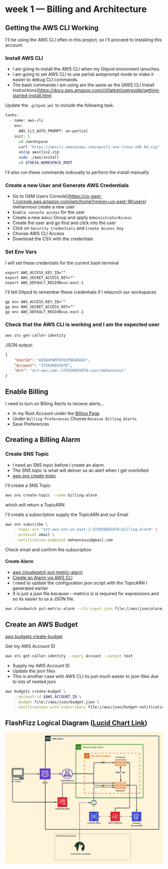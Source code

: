 # week 1 — Billing and Architecture


## Getting the AWS CLI Working

I'll be using the AWS CLI often in this project,
so I'll proceed to installing this account.


### Install AWS CLI

- I am going to install the AWS CLI when my Gitpod enviroment lanuches.
- I am going to set AWS CLI to use partial autoprompt mode to make it easier to debug CLI commands.
- The bash commands I am using are the same as the [AWS CLI Install Instructions]https://docs.aws.amazon.com/cli/latest/userguide/getting-started-install.html


Update the `.gitpod.yml` to include the following task.

```sh
tasks:
  - name: aws-cli
    env:
      AWS_CLI_AUTO_PROMPT: on-partial
    init: |
      cd /workspace
      curl "https://awscli.amazonaws.com/awscli-exe-linux-x86_64.zip" -o "awscliv2.zip"
      unzip awscliv2.zip
      sudo ./aws/install
      cd $THEIA_WORKSPACE_ROOT
```

I'll also run these commands indivually to perform the install manually

### Create a new User and Generate AWS Credentials

- Go to (IAM Users Console](https://us-east-1.console.aws.amazon.com/iam/home?region=us-east-1#/users) mehannioui create a new user
- `Enable console access` for the user
- Create a new `Admin` Group and apply `AdministratorAccess`
- Create the user and go find and click into the user
- Click on `Security Credentials` and `Create Access Key`
- Choose AWS CLI Access
- Download the CSV with the credentials

### Set Env Vars

I will set these credentials for the current bash terminal
```
export AWS_ACCESS_KEY_ID=""
export AWS_SECRET_ACCESS_KEY=""
export AWS_DEFAULT_REGION=us-east-1
```

I'll tell Gitpod to remember these credentials if I relaunch our workspaces
```
gp env AWS_ACCESS_KEY_ID=""
gp env AWS_SECRET_ACCESS_KEY=""
gp env AWS_DEFAULT_REGION=us-east-1
```

### Check that the AWS CLI is working and I am the expected user

```sh
aws sts get-caller-identity
```

JSON output:
```json
{
    "UserId": "AIDAVPAMTDFDIPQEA6D4V",
    "Account": "375836055878",
    "Arn": "arn:aws:iam::375836055878:user/mehannioui"
}
```

## Enable Billing 

I need to turn on Billing Alerts to recieve alerts...


- In my Root Account under the [Billing Page](https://console.aws.amazon.com/billing/)
- Under `Billing Preferences` Choose `Receive Billing Alerts`
- Save Preferences


## Creating a Billing Alarm

### Create SNS Topic

- I need an SNS topic before I create an alarm.
- The SNS topic is what will deliver us an alert when I get overbilled
- [aws sns create-topic](https://docs.aws.amazon.com/cli/latest/reference/sns/create-topic.html)

I'll create a SNS Topic
```sh
aws sns create-topic --name billing-alarm
```
which will return a TopicARN

I'll create a subscription supply the TopicARN and our Email
```sh
aws sns subscribe \
    --topic-arn "arn:aws:sns:us-east-1:375836055878:billing-alarm" \
    --protocol email \
    --notification-endpoint mehannioui@gmail.com
```

Check email and confirm the subscription

#### Create Alarm

- [aws cloudwatch put-metric-alarm](https://docs.aws.amazon.com/cli/latest/reference/cloudwatch/put-metric-alarm.html)
- [Create an Alarm via AWS CLI](https://aws.amazon.com/premiumsupport/knowledge-center/cloudwatch-estimatedcharges-alarm/)
- I need to update the configuration json script with the TopicARN I generated earlier
- It is just a json file because --metrics is is required for expressions and so its easier to us a JSON file.

```sh
aws cloudwatch put-metric-alarm --cli-input-json file://aws/json/alarm_config.json
```

## Create an AWS Budget

[aws budgets create-budget](https://docs.aws.amazon.com/cli/latest/reference/budgets/create-budget.html)

Get my AWS Account ID
```sh
aws sts get-caller-identity --query Account --output text
```

- Supply my AWS Account ID
- Update the json files
- This is another case with AWS CLI its just much easier to json files due to lots of nested json

```sh
aws budgets create-budget \
    --account-id $AWS_ACCOUNT_ID \
    --budget file://aws/json/budget.json \
    --notifications-with-subscribers file://aws/json/budget-notifications-with-subscribers.json
```

## FlashFizz Logical Diagram ([Lucid Chart Link](https://lucid.app/lucidchart/9b5e38fa-f73a-4f15-94a0-958480f9b707/edit?invitationId=inv_2decb320-a472-4d83-ae69-b3a86074867c))
![FlashFizz-Logical-Diagram](../_docs/assests/FlashFizz-Logical-Diagram.png)
